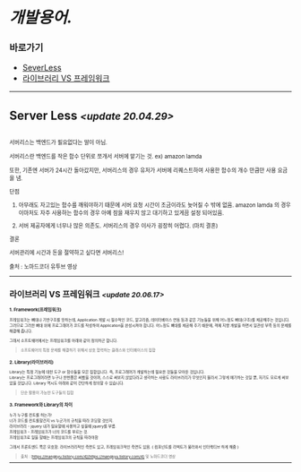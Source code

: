 # *개발용어.*

### 바로가기

- [SeverLess](#serverless)
- [라이브러리 VS 프레임워크](#libraryvsframework)

----

## <a name="serverless"></a>Server Less  *<small><update 20.04.29><small>*

<br>서버리스는 백엔드가 필요없다는 말이 아님.<br>
<br>서버리스란 백엔드를 작은 함수 단위로 쪼개서 서버에 맡기는 것. ex) amazon lamda<br>
<br>또한, 기존엔 서버가 24시간 돌아갔지만, 서버리스의 경우 유저가 서버에 리퀘스트하여 사용한 함수의 개수 만큼만 사용 요금을 냄.<br>

단점

1. 아무래도 자고있는 함수를 깨워야하기 때문에 서버 요청 시간이 조금이라도 늦어질 수 밖에 없음. amazon lamda 의 경우 이마저도 자주 사용하는 함수의 경우 아예 잠을 재우지 않고 대기하고 있게끔 설정 되어있음.

2. 서버 제공자에게 너무나 많은 의존도. 서버리스의 경우 이사가 굉장히 어렵다. (마치 결혼)

결론

서버관리에 시간과 돈을 절약하고 싶다면 서버리스!
<br><br>
출처 : 노마드코더 유투브 영상

----

## <a name="libraryvsframework"></a>라이브러리 VS 프레임워크 *<small><update 20.06.17><small>*
### **1. Framework(프레임워크)**

프레임워크는 뼈대나 기반구조를 뜻하는데, Application 개발 시 필수적인 코드, 알고리즘, 데이터베이스 연동 등과 같은 기능들을 위해 어느정도 뼈대(구조)를 제공해주는 것입니다. 그러므로 그러한 뼈대 위에 프로그래머가 코드를 작성하여 Application을 완성시켜야 합니다. 어느정도 뼈대를 제공해 주기 때문에, 객체 지향 개발을 하면서 일관성 부족 등의 문제를 해결해 줍니다. 

그래서 소프트웨어에서는 프레임워크를 아래와 같이 정의하곤 합니다.

> 소프트웨어의 특정 문제를 해결하기 위해서 상호 협력하는 클래스와 인터페이스의 집합

### **2. Library(라이브러리)**
Library는 특정 기능에 대한 도구 or 함수들을 모은 집합입니다. 즉, 프로그래머가 개발하는데 필요한 것들을 모아둔 것입니다. <br>
Library는 프로그래머라면 누구나 한번쯤은 써봤을 것이며, 스스로 써보지 않았다라고 생각하는 사람도 라이브러리가 무엇인지 몰라서 그렇게 얘기하는 것일 뿐, 자기도 모르게 써보았을 것입니다. Library 역시도 아래와 같이 간단하게 정의할 수 있습니다.

>단순 활용이 가능한 도구들의 집합

### **3. Framework와 Library의 차이**
누가 누구를 컨트롤 하는가!<br>
너가 코드를 컨트롤할건지 vs 누군가의 규칙을 따라 코딩할 것인지.<br>
라이브러리 -  jquery 내가 필요할때 사용하고 싶을때 jquery를 부름.<br>
프레임워크 -  프레임워크가 너의 코드를 부르는 것. <br>
프레임워크로 일을 할떄는 프레임워크의 규칙을 따라야함 <br>

그래서 프론트엔드  쪽은  모호함. 라이브러리적인  측면도  있고, 프레임워크적인  측면도  있음. ( 컴포넌트를  리액트가  불러와서  인터랙티브  하게  해줌 )

> 출처 : [https://mangkyu.tistory.com/4](https://mangkyu.tistory.com/4) 및 노마드코더 영상
----

